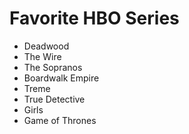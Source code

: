 # Favorite HBO Series

* Deadwood
* The Wire
* The Sopranos
* Boardwalk Empire
* Treme
* True Detective
* Girls
* Game of Thrones
